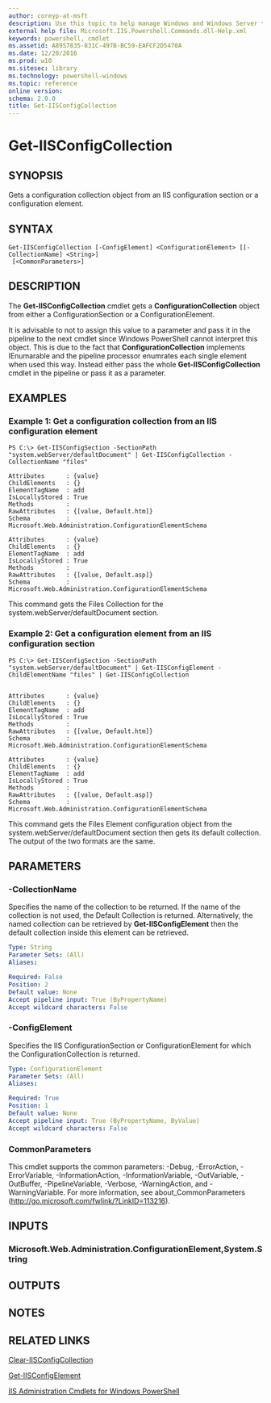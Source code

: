 ```yaml
---
author: coreyp-at-msft
description: Use this topic to help manage Windows and Windows Server technologies with Windows PowerShell.
external help file: Microsoft.IIS.Powershell.Commands.dll-Help.xml
keywords: powershell, cmdlet
ms.assetid: A8957835-831C-497B-BC59-EAFCF2D5470A
ms.date: 12/20/2016
ms.prod: w10
ms.sitesec: library
ms.technology: powershell-windows
ms.topic: reference
online version: 
schema: 2.0.0
title: Get-IISConfigCollection
---
```


# Get-IISConfigCollection

## SYNOPSIS
Gets a configuration collection object from an IIS configuration section or a configuration element.

## SYNTAX

```
Get-IISConfigCollection [-ConfigElement] <ConfigurationElement> [[-CollectionName] <String>]
 [<CommonParameters>]
```

## DESCRIPTION
The **Get-IISConfigCollection** cmdlet gets a **ConfigurationCollection** object from either a ConfigurationSection or a ConfigurationElement. 

It is advisable to not to assign this value to a parameter and pass it in the pipeline to the next cmdlet since Windows PowerShell cannot interpret this object.
This is due to the fact that **ConfigurationCollection** implements IEnumarable and the pipeline processor enumrates each single element when used this way.
Instead either pass the whole **Get-IISConfigCollection** cmdlet in the pipeline or pass it as a parameter.

## EXAMPLES

### Example 1: Get a configuration collection from an IIS configuration element
```
PS C:\> Get-IISConfigSection -SectionPath "system.webServer/defaultDocument" | Get-IISConfigCollection -CollectionName "files"

Attributes      : {value}
ChildElements   : {}
ElementTagName  : add
IsLocallyStored : True
Methods         : 
RawAttributes   : {[value, Default.htm]} 
Schema          : Microsoft.Web.Administration.ConfigurationElementSchema

Attributes      : {value}
ChildElements   : {}
ElementTagName  : add
IsLocallyStored : True
Methods         : 
RawAttributes   : {[value, Default.asp]} 
Schema          : Microsoft.Web.Administration.ConfigurationElementSchema
```

This command gets the Files Collection for the system.webServer/defaultDocument section.

### Example 2: Get a configuration element from an IIS configuration section
```
PS C:\> Get-IISConfigSection -SectionPath "system.webServer/defaultDocument" | Get-IISConfigElement -ChildElementName "files" | Get-IISConfigCollection


Attributes      : {value}
ChildElements   : {}
ElementTagName  : add
IsLocallyStored : True
Methods         : 
RawAttributes   : {[value, Default.htm]} 
Schema          : Microsoft.Web.Administration.ConfigurationElementSchema

Attributes      : {value}
ChildElements   : {}
ElementTagName  : add
IsLocallyStored : True
Methods         : 
RawAttributes   : {[value, Default.asp]} 
Schema          : Microsoft.Web.Administration.ConfigurationElementSchema
```

This command gets the Files Element configuration object from the system.webServer/defaultDocument section then gets its default collection.
The output of the two formats are the same.

## PARAMETERS

### -CollectionName
Specifies the name of the collection to be returned.
If the name of the collection is not used, the Default Collection is returned.
Alternatively, the named collection can be retrieved by **Get-IISConfigElement** then the default collection inside this element can be retrieved.

```yaml
Type: String
Parameter Sets: (All)
Aliases: 

Required: False
Position: 2
Default value: None
Accept pipeline input: True (ByPropertyName)
Accept wildcard characters: False
```

### -ConfigElement
Specifies the IIS ConfigurationSection or ConfigurationElement for which the ConfigurationCollection is returned.

```yaml
Type: ConfigurationElement
Parameter Sets: (All)
Aliases: 

Required: True
Position: 1
Default value: None
Accept pipeline input: True (ByPropertyName, ByValue)
Accept wildcard characters: False
```

### CommonParameters
This cmdlet supports the common parameters: -Debug, -ErrorAction, -ErrorVariable, -InformationAction, -InformationVariable, -OutVariable, -OutBuffer, -PipelineVariable, -Verbose, -WarningAction, and -WarningVariable. For more information, see about_CommonParameters (http://go.microsoft.com/fwlink/?LinkID=113216).

## INPUTS

### Microsoft.Web.Administration.ConfigurationElement,System.String

## OUTPUTS

## NOTES

## RELATED LINKS

[Clear-IISConfigCollection](./clear-iisconfigcollection.md)

[Get-IISConfigElement](./get-iisconfigelement.md)

[IIS Administration Cmdlets for Windows PowerShell](./iisadministration.md)


